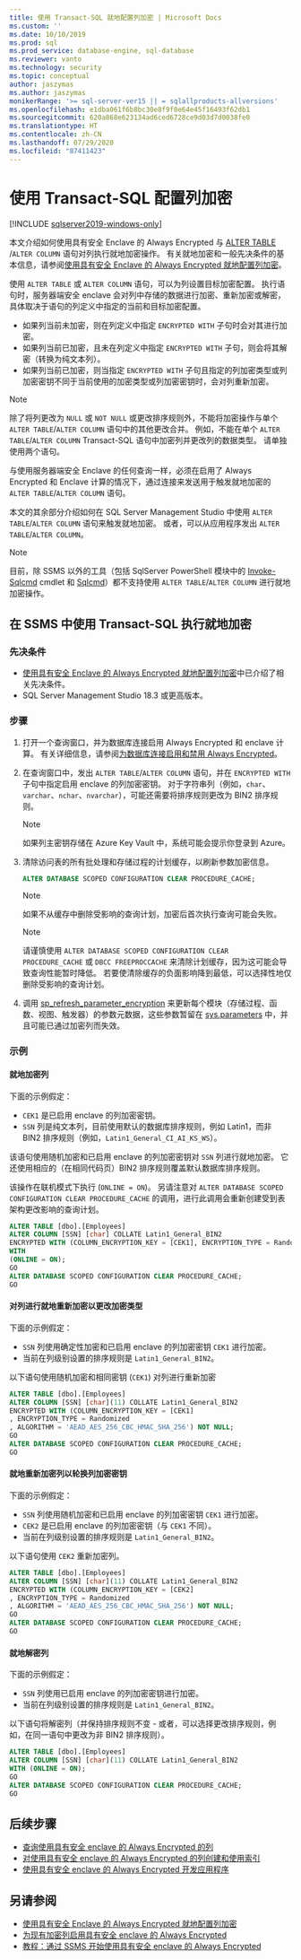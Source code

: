 ```yaml
---
title: 使用 Transact-SQL 就地配置列加密 | Microsoft Docs
ms.custom: ''
ms.date: 10/10/2019
ms.prod: sql
ms.prod_service: database-engine, sql-database
ms.reviewer: vanto
ms.technology: security
ms.topic: conceptual
author: jaszymas
ms.author: jaszymas
monikerRange: '>= sql-server-ver15 || = sqlallproducts-allversions'
ms.openlocfilehash: e1dba061f6b8bc30e8f9f0e64e45f16493f62db1
ms.sourcegitcommit: 620a868e623134ad6ced6728ce9d03d7d0038fe0
ms.translationtype: HT
ms.contentlocale: zh-CN
ms.lasthandoff: 07/29/2020
ms.locfileid: "87411423"
---
```

# <a name="configure-column-encryption-in-place-with-transact-sql"></a>使用 Transact-SQL 配置列加密
[!INCLUDE [sqlserver2019-windows-only](../../../includes/applies-to-version/sqlserver2019-windows-only.md)]

本文介绍如何使用具有安全 Enclave 的 Always Encrypted 与 [ALTER TABLE ](../../../odbc/microsoft/alter-table-statement.md)/`ALTER COLUMN` 语句对列执行就地加密操作。 有关就地加密和一般先决条件的基本信息，请参阅[使用具有安全 Enclave 的 Always Encrypted 就地配置列加密](always-encrypted-enclaves-configure-encryption.md)。

使用 `ALTER TABLE` 或 `ALTER COLUMN` 语句，可以为列设置目标加密配置。 执行语句时，服务器端安全 enclave 会对列中存储的数据进行加密、重新加密或解密，具体取决于语句的列定义中指定的当前和目标加密配置。 
- 如果列当前未加密，则在列定义中指定 `ENCRYPTED WITH` 子句时会对其进行加密。
- 如果列当前已加密，且未在列定义中指定 `ENCRYPTED WITH` 子句，则会将其解密（转换为纯文本列）。
- 如果列当前已加密，则当指定 `ENCRYPTED WITH` 子句且指定的列加密类型或列加密密钥不同于当前使用的加密类型或列加密密钥时，会对列重新加密。 

> [!NOTE]
> 除了将列更改为 `NULL` 或 `NOT NULL` 或更改排序规则外，不能将加密操作与单个 `ALTER TABLE`/`ALTER COLUMN` 语句中的其他更改合并。 例如，不能在单个 `ALTER TABLE`/`ALTER COLUMN` Transact-SQL 语句中加密列并更改列的数据类型。 请单独使用两个语句。

与使用服务器端安全 Enclave 的任何查询一样，必须在启用了 Always Encrypted 和 Enclave 计算的情况下，通过连接来发送用于触发就地加密的 `ALTER TABLE`/`ALTER COLUMN` 语句。 

本文的其余部分介绍如何在 SQL Server Management Studio 中使用 `ALTER TABLE`/`ALTER COLUMN` 语句来触发就地加密。 或者，可以从应用程序发出 `ALTER TABLE`/`ALTER COLUMN`。 

> [!NOTE]
> 目前，除 SSMS 以外的工具（包括 SqlServer PowerShell 模块中的 [Invoke-Sqlcmd](https://docs.microsoft.com/powershell/module/sqlserver/invoke-sqlcmd) cmdlet 和 [Sqlcmd](../../../tools/sqlcmd-utility.md)）都不支持使用 `ALTER TABLE`/`ALTER COLUMN` 进行就地加密操作。

## <a name="perform-in-place-encryption-with-transact-sql-in-ssms"></a>在 SSMS 中使用 Transact-SQL 执行就地加密
### <a name="pre-requisites"></a>先决条件
- [使用具有安全 Enclave 的 Always Encrypted 就地配置列加密](always-encrypted-enclaves-configure-encryption.md)中已介绍了相关先决条件。
- SQL Server Management Studio 18.3 或更高版本。

### <a name="steps"></a>步骤
1. 打开一个查询窗口，并为数据库连接启用 Always Encrypted 和 enclave 计算。 有关详细信息，请参阅[为数据库连接启用和禁用 Always Encrypted](always-encrypted-query-columns-ssms.md#en-dis)。
2. 在查询窗口中，发出 `ALTER TABLE`/`ALTER COLUMN` 语句，并在 `ENCRYPTED WITH` 子句中指定启用 enclave 的列加密密钥。 对于字符串列（例如，`char`、`varchar`、`nchar`、`nvarchar`），可能还需要将排序规则更改为 BIN2 排序规则。 
    
    > [!NOTE]
    > 如果列主密钥存储在 Azure Key Vault 中，系统可能会提示你登录到 Azure。

3. 清除访问表的所有批处理和存储过程的计划缓存，以刷新参数加密信息。 
 
    ```sql
    ALTER DATABASE SCOPED CONFIGURATION CLEAR PROCEDURE_CACHE;
    ```
    > [!NOTE]
    > 如果不从缓存中删除受影响的查询计划，加密后首次执行查询可能会失败。

    > [!NOTE]
    > 请谨慎使用 `ALTER DATABASE SCOPED CONFIGURATION CLEAR PROCEDURE_CACHE` 或 `DBCC FREEPROCCACHE` 来清除计划缓存，因为这可能会导致查询性能暂时降低。 若要使清除缓存的负面影响降到最低，可以选择性地仅删除受影响的查询计划。

4.  调用 [sp_refresh_parameter_encryption](../../system-stored-procedures/sp-refresh-parameter-encryption-transact-sql.md) 来更新每个模块（存储过程、函数、视图、触发器）的参数元数据，这些参数暂留在 [sys.parameters](../..//system-catalog-views/sys-parameters-transact-sql.md) 中，并且可能已通过加密列而失效。

### <a name="examples"></a>示例
#### <a name="encrypting-a-column-in-place"></a>就地加密列
下面的示例假定：
- `CEK1` 是已启用 enclave 的列加密密钥。
- `SSN` 列是纯文本列，目前使用默认的数据库排序规则，例如 Latin1，而非 BIN2 排序规则（例如，`Latin1_General_CI_AI_KS_WS`）。

该语句使用随机加密和已启用 enclave 的列加密密钥对 `SSN` 列进行就地加密。 它还使用相应的（在相同代码页）BIN2 排序规则覆盖默认数据库排序规则。

该操作在联机模式下执行 (`ONLINE = ON`)。 另请注意对 `ALTER DATABASE SCOPED CONFIGURATION CLEAR PROCEDURE_CACHE` 的调用，进行此调用会重新创建受到表架构更改影响的查询计划。

```sql
ALTER TABLE [dbo].[Employees]
ALTER COLUMN [SSN] [char] COLLATE Latin1_General_BIN2
ENCRYPTED WITH (COLUMN_ENCRYPTION_KEY = [CEK1], ENCRYPTION_TYPE = Randomized, ALGORITHM = 'AEAD_AES_256_CBC_HMAC_SHA_256') NOT NULL
WITH
(ONLINE = ON);
GO
ALTER DATABASE SCOPED CONFIGURATION CLEAR PROCEDURE_CACHE;
GO
```

#### <a name="re-encrypt-a-column-in-place-to-change-encryption-type"></a>对列进行就地重新加密以更改加密类型
下面的示例假定：
- `SSN` 列使用确定性加密和已启用 enclave 的列加密密钥 `CEK1` 进行加密。
- 当前在列级别设置的排序规则是 `Latin1_General_BIN2`。

以下语句使用随机加密和相同密钥 (`CEK1`) 对列进行重新加密

```sql
ALTER TABLE [dbo].[Employees]
ALTER COLUMN [SSN] [char](11) COLLATE Latin1_General_BIN2
ENCRYPTED WITH (COLUMN_ENCRYPTION_KEY = [CEK1]
, ENCRYPTION_TYPE = Randomized
, ALGORITHM = 'AEAD_AES_256_CBC_HMAC_SHA_256') NOT NULL;
GO
ALTER DATABASE SCOPED CONFIGURATION CLEAR PROCEDURE_CACHE;
GO
```

#### <a name="re-encrypt-a-column-in-place-to-rotate-a-column-encryption-key"></a>就地重新加密列以轮换列加密密钥
下面的示例假定：
- `SSN` 列使用随机加密和已启用 enclave 的列加密密钥 `CEK1` 进行加密。
- `CEK2` 是已启用 enclave 的列加密密钥（与 `CEK1` 不同）。
- 当前在列级别设置的排序规则是 `Latin1_General_BIN2`。

以下语句使用 `CEK2` 重新加密列。

```sql
ALTER TABLE [dbo].[Employees]
ALTER COLUMN [SSN] [char](11) COLLATE Latin1_General_BIN2
ENCRYPTED WITH (COLUMN_ENCRYPTION_KEY = [CEK2]
, ENCRYPTION_TYPE = Randomized
, ALGORITHM = 'AEAD_AES_256_CBC_HMAC_SHA_256') NOT NULL;
GO
ALTER DATABASE SCOPED CONFIGURATION CLEAR PROCEDURE_CACHE;
GO
```
#### <a name="decrypt-a-column-in-place"></a>就地解密列
下面的示例假定：
- `SSN` 列使用已启用 enclave 的列加密密钥进行加密。
- 当前在列级别设置的排序规则是 `Latin1_General_BIN2`。

以下语句将解密列（并保持排序规则不变 - 或者，可以选择更改排序规则，例如，在同一语句中更改为非 BIN2 排序规则）。

```sql
ALTER TABLE [dbo].[Employees]
ALTER COLUMN [SSN] [char](11) COLLATE Latin1_General_BIN2
WITH (ONLINE = ON);
GO
ALTER DATABASE SCOPED CONFIGURATION CLEAR PROCEDURE_CACHE;
GO
```

## <a name="next-steps"></a>后续步骤
- [查询使用具有安全 enclave 的 Always Encrypted 的列](always-encrypted-enclaves-query-columns.md)
- [对使用具有安全 enclave 的 Always Encrypted 的列创建和使用索引](always-encrypted-enclaves-create-use-indexes.md)
- [使用具有安全 enclave 的 Always Encrypted 开发应用程序](always-encrypted-enclaves-client-development.md)

## <a name="see-also"></a>另请参阅  
- [使用具有安全 Enclave 的 Always Encrypted 就地配置列加密](always-encrypted-enclaves-configure-encryption.md)
- [为现有加密列启用具有安全 enclave 的 Always Encrypted](always-encrypted-enclaves-enable-for-encrypted-columns.md)
- [教程：通过 SSMS 开始使用具有安全 enclave 的 Always Encrypted](../tutorial-getting-started-with-always-encrypted-enclaves.md)